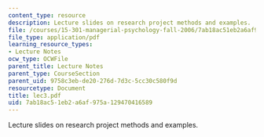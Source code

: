 ```yaml
---
content_type: resource
description: Lecture slides on research project methods and examples.
file: /courses/15-301-managerial-psychology-fall-2006/7ab18ac51eb2a6af975a129470416589_lec3.pdf
file_type: application/pdf
learning_resource_types:
- Lecture Notes
ocw_type: OCWFile
parent_title: Lecture Notes
parent_type: CourseSection
parent_uid: 9758c3eb-de20-276d-7d3c-5cc30c580f9d
resourcetype: Document
title: lec3.pdf
uid: 7ab18ac5-1eb2-a6af-975a-129470416589
---
```

Lecture slides on research project methods and examples.

